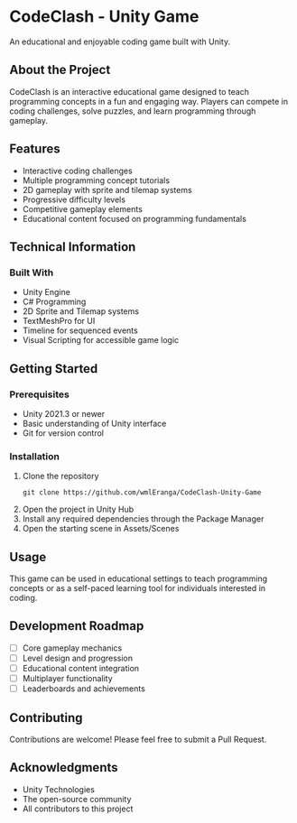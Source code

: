 # CodeClash - Unity Game

An educational and enjoyable coding game built with Unity.

## About the Project

CodeClash is an interactive educational game designed to teach programming concepts in a fun and engaging way. Players can compete in coding challenges, solve puzzles, and learn programming through gameplay.

## Features

- Interactive coding challenges
- Multiple programming concept tutorials
- 2D gameplay with sprite and tilemap systems
- Progressive difficulty levels
- Competitive gameplay elements
- Educational content focused on programming fundamentals

## Technical Information

### Built With

- Unity Engine
- C# Programming
- 2D Sprite and Tilemap systems
- TextMeshPro for UI
- Timeline for sequenced events
- Visual Scripting for accessible game logic

## Getting Started

### Prerequisites

- Unity 2021.3 or newer
- Basic understanding of Unity interface
- Git for version control

### Installation

1. Clone the repository
   ```
   git clone https://github.com/wmlEranga/CodeClash-Unity-Game
   ```
2. Open the project in Unity Hub
3. Install any required dependencies through the Package Manager
4. Open the starting scene in Assets/Scenes

## Usage

This game can be used in educational settings to teach programming concepts or as a self-paced learning tool for individuals interested in coding.

## Development Roadmap

- [ ] Core gameplay mechanics
- [ ] Level design and progression
- [ ] Educational content integration
- [ ] Multiplayer functionality
- [ ] Leaderboards and achievements

## Contributing

Contributions are welcome! Please feel free to submit a Pull Request.

## Acknowledgments

- Unity Technologies
- The open-source community
- All contributors to this project
